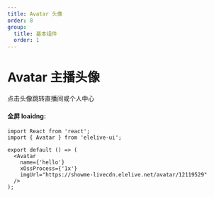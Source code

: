 ```yaml
---
title: Avatar 头像
order: 8
group:
  title: 基本组件
  order: 1
---
```


# Avatar 主播头像

点击头像跳转直播间或个人中心

#### 全屏 loaidng:

```tsx
import React from 'react';
import { Avatar } from 'elelive-ui';

export default () => (
  <Avatar
    name={'hello'}
    xOssProcess={'1x'}
    imgUrl="https://showme-livecdn.elelive.net/avatar/12119529"
  />
);
```

<API src="./index.tsx"></API>
